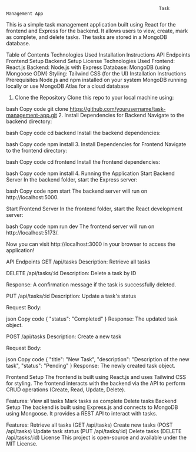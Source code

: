                                                               Task Management App
This is a simple task management application built using React for the frontend and Express for the backend. It allows users to view, create, mark as complete, and delete tasks. The tasks are stored in a MongoDB database.

Table of Contents
Technologies Used
Installation Instructions
API Endpoints
Frontend Setup
Backend Setup
License
Technologies Used
Frontend: React.js
Backend: Node.js with Express
Database: MongoDB (using Mongoose ODM)
Styling: Tailwind CSS (for the UI)
Installation Instructions
Prerequisites
Node.js and npm installed on your system
MongoDB running locally or use MongoDB Atlas for a cloud database
1. Clone the Repository
Clone this repo to your local machine using:

bash
Copy code
git clone https://github.com/yourusername/task-management-app.git
2. Install Dependencies for Backend
Navigate to the backend directory:

bash
Copy code
cd backend
Install the backend dependencies:

bash
Copy code
npm install
3. Install Dependencies for Frontend
Navigate to the frontend directory:

bash
Copy code
cd frontend
Install the frontend dependencies:

bash
Copy code
npm install
4. Running the Application
Start Backend Server
In the backend folder, start the Express server:

bash
Copy code
npm start
The backend server will run on http://localhost:5000.

Start Frontend Server
In the frontend folder, start the React development server:

bash
Copy code
npm run dev
The frontend server will run on http://localhost:5173/.

Now you can visit http://localhost:3000 in your browser to access the application!

API Endpoints
GET /api/tasks
Description: Retrieve all tasks

DELETE /api/tasks/:id
Description: Delete a task by ID

Response: A confirmation message if the task is successfully deleted.

PUT /api/tasks/:id
Description: Update a task's status

Request Body:

json
Copy code
{
  "status": "Completed"
}
Response: The updated task object.

POST /api/tasks
Description: Create a new task

Request Body:

json
Copy code
{
  "title": "New Task",
  "description": "Description of the new task",
  "status": "Pending"
}
Response: The newly created task object.

Frontend Setup
The frontend is built using React.js and uses Tailwind CSS for styling. The frontend interacts with the backend via the API to perform CRUD operations (Create, Read, Update, Delete).

Features:
View all tasks
Mark tasks as complete
Delete tasks
Backend Setup
The backend is built using Express.js and connects to MongoDB using Mongoose. It provides a REST API to interact with tasks.

Features:
Retrieve all tasks (GET /api/tasks)
Create new tasks (POST /api/tasks)
Update task status (PUT /api/tasks/:id)
Delete tasks (DELETE /api/tasks/:id)
License
This project is open-source and available under the MIT License.

